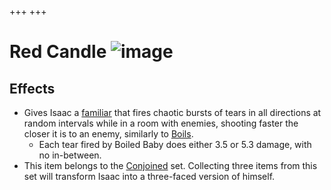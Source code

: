 +++
+++

 # Red Candle ![image](/image/Red_Candle.png) 


Effects
---------


* Gives Isaac a [familiar](/wiki/Familiar "Familiar") that fires chaotic bursts of tears in all directions at random intervals while in a room with enemies, shooting faster the closer it is to an enemy, similarly to [Boils](/wiki/Boil "Boil").
	+ Each tear fired by Boiled Baby does either 3.5 or 5.3 damage, with no in-between.
* This item belongs to the [Conjoined](/wiki/Conjoined "Conjoined") set. Collecting three items from this set will transform Isaac into a three-faced version of himself.


